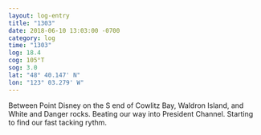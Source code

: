 ```yaml
---
layout: log-entry
title: "1303"
date: 2018-06-10 13:03:00 -0700
category: log
time: "1303"
log: 18.4
cog: 105°T
sog: 3.0
lat: "48° 40.147' N"
lon: "123° 03.279' W"
---
```


Between Point Disney on the S end of Cowlitz Bay, Waldron Island, and White and Danger rocks. Beating our way into President Channel. Starting to find our fast tacking rythm.
